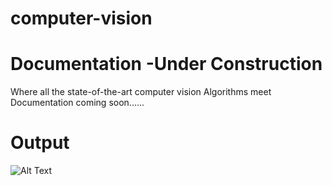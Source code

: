 # computer-vision
 
# Documentation -Under Construction

Where all the state-of-the-art computer vision Algorithms meet
Documentation coming soon......

# Output
![Alt Text](https://github.com/ambakick/computer-vision/blob/master/person%20detection%20and%20track.gif)

